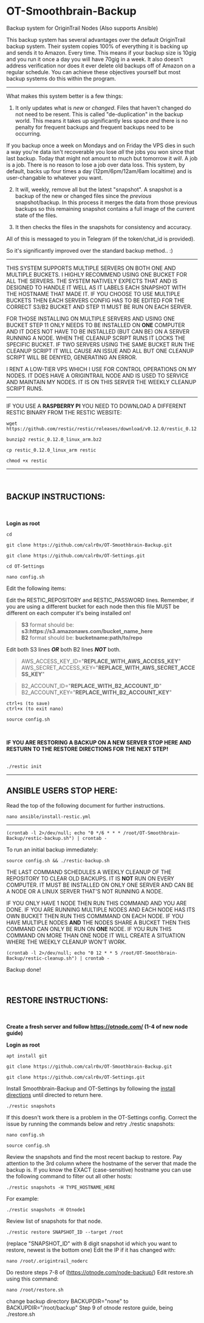 # OT-Smoothbrain-Backup
Backup system for OriginTrail Nodes (Also supports Ansible)

This backup system has several advantages over the default OriginTrail backup system. Their system copies 100% of everything it is backing up and sends it to Amazon. Every time. This means if your backup size is 10gig and you run it once a day you will have 70gig in a week. It also doesn't address verification nor does it ever delete old backups off of Amazon on a regular schedule. You can achieve these objectives yourself but most backup systems do this within the program.

---

What makes this system better is a few things:  

1. It only updates what is _new_ or _changed_. Files that haven't changed do not need to be resent. This is called "de-duplication" in the backup world. This means it takes up significantly less space _and_ there is no penalty for frequent backups and frequent backups need to be occurring.

If you backup once a week on Mondays and on Friday the VPS dies in such a way you're data isn't recoverable you lose _all_ the jobs you won since that last backup. Today that might not amount to much but tomorrow it _will_. A job is a job. There is no reason to lose a job over data loss. This system, by default, backs up four times a day (12pm/6pm/12am/6am localtime) and is user-changable to whatever you want.

2. It will, weekly, remove all but the latest "snapshot". A snapshot is a backup of the new or changed files since the _previous_ snapshot/backup. In this process it merges the data from those previous backups so this remaining snapshot contains a full image of the current state of the files.

3. It then checks the files in the snapshots for consistency and accuracy.

All of this is messaged to you in Telegram (if the token/chat_id is provided).

So it's significantly improved over the standard backup method.. :)

---

THIS SYSTEM SUPPORTS MULTIPLE SERVERS ON BOTH ONE AND MULTIPLE BUCKETS. I HIGHLY RECOMMEND USING ONE BUCKET FOR ALL THE SERVERS. THE SYSTEM NATIVELY EXPECTS THAT AND IS DESIGNED TO HANDLE IT WELL AS IT LABELS EACH SNAPSHOT WITH THE HOSTNAME THAT MADE IT. IF YOU CHOOSE TO USE MULTIPLE BUCKETS THEN EACH SERVERS CONFIG HAS TO BE EDITED FOR THE CORRECT S3/B2 BUCKET AND STEP 11 MUST BE RUN ON EACH SERVER.

FOR THOSE INSTALLING ON MULTIPLE SERVERS AND USING ONE BUCKET STEP 11 ONLY NEEDS TO BE INSTALLED ON **ONE** COMPUTER AND IT DOES NOT HAVE TO BE INSTALLED (BUT CAN BE) ON A SERVER RUNNING A NODE. WHEN THE CLEANUP SCRIPT RUNS IT LOCKS THE SPECIFIC BUCKET. IF TWO SERVERS USING THE SAME BUCKET RUN THE CLEANUP SCRIPT IT WILL CAUSE AN ISSUE AND ALL BUT ONE CLEANUP SCRIPT WILL BE DENYED, GENERATING AN ERROR.

I RENT A LOW-TIER VPS WHICH I USE FOR CONTROL OPERATIONS ON MY NODES. IT DOES HAVE A ORIGINTRAIL NODE AND IS USED TO SERVICE AND MAINTAIN MY NODES. IT IS ON THIS SERVER THE WEEKLY CLEANUP SCRIPT RUNS.

---
IF YOU USE A __RASPBERRY PI__ YOU NEED TO DOWNLOAD A DIFFERENT RESTIC BINARY FROM THE RESTIC WEBSITE:

```
wget https://github.com/restic/restic/releases/download/v0.12.0/restic_0.12.0_linux_arm.bz2
```
```
bunzip2 restic_0.12.0_linux_arm.bz2
```
```
cp restic_0.12.0_linux_arm restic
```
```
chmod +x restic
```

---
&nbsp; 

## **BACKUP INSTRUCTIONS:**

&nbsp;

__Login as root__
```
cd
```
```
git clone https://github.com/calr0x/OT-Smoothbrain-Backup.git
```
```
git clone https://github.com/calr0x/OT-Settings.git
```
```
cd OT-Settings
```
```
nano config.sh
```

Edit the following items:

Edit the RESTIC_REPOSITORY and RESTIC_PASSWORD lines. Remember, if you are using a different
bucket for each node then this file MUST be different on each computer it's being installed on!

>  __S3__ format should be: __s3:ht<span>tps://s3.amazonaws.com/bucket_name_here__  
  __B2__ format should be: __bucketname:path/to/repo__

Edit both S3 lines ___OR___ both B2 lines ___NOT___ both.

>  AWS_ACCESS_KEY_ID="__REPLACE_WITH_AWS_ACCESS_KEY__"  
>  AWS_SECRET_ACCESS_KEY="__REPLACE_WITH_AWS_SECRET_ACCESS_KEY__"

>  B2_ACCOUNT_ID="__REPLACE_WITH_B2_ACCOUNT_ID__"  
>  B2_ACCOUNT_KEY="__REPLACE_WITH_B2_ACCOUNT_KEY__"

```
ctrl+s (to save)
ctrl+x (to exit nano)
```
```
source config.sh
```
&nbsp;

__IF YOU ARE RESTORING A BACKUP ON A NEW SERVER STOP HERE AND RESTURN TO THE RESTORE DIRECTIONS FOR THE NEXT STEP!__  
&nbsp;

```
./restic init
```

---

## __ANSIBLE USERS STOP HERE__:
Read the top of the following document for further instructions.
```
nano ansible/install-restic.yml
```

---

```
(crontab -l 2>/dev/null; echo "0 */6 * * * /root/OT-Smoothbrain-Backup/restic-backup.sh") | crontab -
```
To run an initial backup immediately:
```
source config.sh && ./restic-backup.sh
```

THE LAST COMMAND SCHEDULES A WEEKLY CLEANUP OF THE REPOSITORY TO CLEAR OLD BACKUPS. IT IS **NOT** RUN ON EVERY COMPUTER. IT MUST BE INSTALLED ON ONLY ONE SERVER AND CAN BE A NODE OR A LINUX SERVER THAT'S NOT RUNNING A NODE.

IF YOU ONLY HAVE 1 NODE THEN RUN THIS COMMAND AND YOU ARE DONE. IF YOU ARE RUNNING MULTIPLE NODES AND EACH NODE HAS ITS OWN BUCKET THEN RUN THIS COMMMAND ON EACH NODE. IF YOU HAVE MULTIPLE NODES **AND** THE NODES SHARE A BUCKET THEN THIS COMMAND CAN ONLY BE RUN ON **ONE** NODE. IF YOU RUN THIS COMMAND ON MORE THAN ONE NODE IT WILL CREATE A SITUATION WHERE THE WEEKLY CLEANUP WON'T WORK.

```
(crontab -l 2>/dev/null; echo "0 12 * * 5 /root/OT-Smoothbrain-Backup/restic-cleanup.sh") | crontab -
```

Backup done!


&nbsp; 
## **RESTORE INSTRUCTIONS:**
&nbsp;

__Create a fresh server and follow https://otnode.com/ (1-4 of new node guide)__

__Login as root__  

```
apt install git
```
```
git clone https://github.com/calr0x/OT-Smoothbrain-Backup.git
```
```
git clone https://github.com/calr0x/OT-Settings.git
```
Install Smoothbrain-Backup and OT-Settings by following the [install directions](#backup-instructions) until directed to return here.

```
./restic snapshots
```
If this doesn't work there is a problem in the OT-Settings config. Correct the issue by running the commands below and retry ./restic snapshots:
```
nano config.sh
```
```
source config.sh
```

Review the snapshots and find the most recent backup to restore. Pay attention to the 3rd column where the hostname of the server that made the backup is. If you know the EXACT (case-sensitive) hostname you can use the following command to filter out all other hosts:
```
./restic snapshots -H TYPE_HOSTNAME_HERE
```

For example:
```
./restic snapshots -H Otnode1
```
Review list of snapshots for that node.  
```
./restic restore SNAPSHOT_ID --target /root
```
(replace "SNAPSHOT_ID" with 8 digit snapshot id which you want to restore, newest is the bottom one)
Edit the IP if it has changed with:
```
nano /root/.origintrail_noderc
```
Do restore steps 7-8 of (https://otnode.com/node-backup/)
Edit restore.sh using this command:
```
nano /root/restore.sh
```
change backup directory BACKUPDIR="none" to BACKUPDIR="/root/backup"
Step 9 of otnode restore guide, being ./restore.sh
